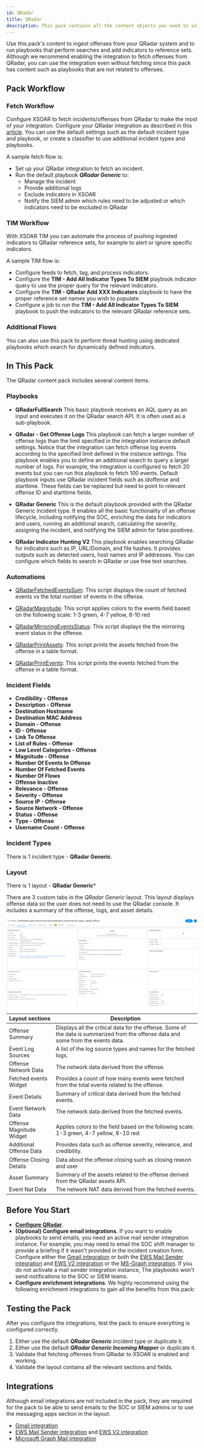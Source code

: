 ```yaml
---
id: QRadar
title: QRadar 
description: This pack contains all the content objects you need to interact with your QRadar SIEM, including integrations, playbooks, mappers, incident types, layouts, and scripts.
---
```


Use this pack's content to ingest offenses from your QRadar system and to run playbooks that perform searches and add indicators to reference sets.
Although we recommend enabling the integration to fetch offenses from QRadar, you can use the integration even without fetching since this pack has content such as playbooks that are not related to offenses.


## Pack Workflow


### Fetch Workflow
Configure XSOAR to fetch incidents/offenses from QRadar to make the most of your integration.
Configure your QRadar integration as described in this [article](https://docs.paloaltonetworks.com/cortex/cortex-xsoar/6-2/cortex-xsoar-tutorials/tutorials/ingest-incidents-from-a-siem.html). 
You can use the default settings such as the default incident type and playbook, or create a classifier to use additional incident types and playbooks.

A sample fetch flow is:
- Set up your QRadar integration to fetch an incident. 
- Run the default playbook ***QRadar Generic*** to:
   - Manage the incident
   - Provide additional logs
   - Exclude indicators in XSOAR
   - Notify the SIEM admin which rules need to be adjusted or which indicators need to be excluded in QRadar

### TIM Workflow

With XSOAR TIM you can automate the process of pushing ingested indicators to QRadar reference sets, for example to alert or ignore specific indicators.

A sample TIM flow is:
- Configure feeds to fetch, tag, and process indicators.
- Configure the **TIM - Add All Indicator Types To SIEM** playbook indicator query to use the proper query for the relevant indicators.
- Configure the **TIM - QRadar Add XXX Indicators** playbook to have the proper reference set names you wish to populate.
- Configure a job to run the **TIM - Add All Indicator Types To SIEM** playbook to push the indicators to the relevant QRadar reference sets.

### Additional Flows

You can also use this pack to perform threat hunting using dedicated playbooks which search for dynamically defined indicators.

## In This Pack

The QRadar content pack includes several content items.

### Playbooks

* **QRadarFullSearch**
This basic playbook receives an AQL query as an input and executes it on the QRadar search API. It is often used as a sub-playbook.

* **QRadar - Get Offense Logs**
This playbook can fetch a larger number of offense logs than the limit specified in the integration instance default settings.
Notice that the integration can fetch offense log events according to the specified limit defined in the instance settings. This playbook enables you to define an additional search to query a larger number of logs. For example, the integration is configured to fetch 20 events but you can run this playbook to fetch 100 events.
Default playbook inputs use QRadar incident fields such as idoffense and starttime. These fields can be replaced but need to point to relevant offense ID and starttime fields. 

* **QRadar Generic**
This is the default playbook provided with the QRadar Generic incident type. It enables all the basic functionality of an offense lifecycle, including
notifying the SOC, enriching the data for indicators and users, running an additional search, calculating the severity, assigning the incident, and notifying the SIEM admin for false positives.

* **QRadar Indicator Hunting V2**
This playbook enables searching QRadar for indicators such as IP, URL/Domain, and file hashes. It provides outputs such as detected users, host names and IP addresses. You can configure which fields to search in QRadar or use free text searches.


### Automations

* [QRadarFetchedEventsSum](https://xsoar.pan.dev/docs/reference/scripts/q-radar-fetched-events-sum): 
This script displays the count of fetched events vs the total number of events in the offense.

* [QRadarMagnitude](https://xsoar.pan.dev/docs/reference/scripts/q-radar-magnitude): 
This script applies colors to the events field based on the following scale: 1-3 green, 4-7 yellow, 8-10 red

* [QRadarMirroringEventsStatus](https://xsoar.pan.dev/docs/reference/scripts/q-radar-mirroring-events-status):
This script displays the the mirroring event status in the offense.

* [QRadarPrintAssets](https://xsoar.pan.dev/docs/reference/scripts/q-radar-print-assets):
This script prints the assets fetched from the offense in a table format.

* [QRadarPrintEvents](https://xsoar.pan.dev/docs/reference/scripts/q-radar-print-events):
This script prints the events fetched from the offense in a table format.

### Incident Fields

- **Credibility - Offense**
- **Description - Offense**
- **Destination Hostname**
- **Destination MAC Address**
- **Domain - Offense**
- **ID - Offense**
- **Link To Offense**
- **List of Rules - Offense**
- **Low Level Categories - Offense**
- **Magnitude - Offense**
- **Number Of Events In Offense**
- **Number Of Fetched Events**
- **Number Of Flows**
- **Offense Inactive**
- **Relevance - Offense**
- **Severity - Offense**
- **Source IP - Offense**
- **Source Network - Offense**
- **Status - Offense**
- **Type - Offense**
- **Username Count - Offense**

### Incident Types
There is 1 incident type - **QRadar Generic**.

### Layout
There is 1 layout - **QRadar Generic*** 

There are 3 custom tabs in the *QRadar Generic* layout. This layout displays offense data so the user does not need to use the QRadar console. It includes a summary of the offense, logs, and asset details.   

![Layout](./docs/doc_imgs/reference/QRadar/QRadar_offense_summary.png)

| Layout sections | Description |
|------------------ | ------------- |
| Offense Summary | Displays all the critical data for the offense. Some of the data is summarized from the offense data and some from the events data. |
| Event Log Sources  | A list of the log source types and names for the fetched logs. |
| Offense Network Data | The network data derived from the offense. |
| Fetched events Widget | Provides a count of how many events were fetched from the total events related to the offense. |
| Event Details | Summary of critical data derived from the fetched events. |
| Event Network Data | The network data derived from the fetched events. |
| Offense Magnitude Widget | Applies colors to the field based on the following scale: 1-3 green, 4-7 yellow, 8-10 red. |
| Additional Offense Data | Provides data such as offense severity, relevance, and credibility. |
| Offense Closing Details | Data about the offense closing such as closing reason and user |
| Asset Summary | Summary of the assets related to the offense derived from the QRadar assets API. |
| Event Nat Data | The network NAT data derived from the fetched events. |

## Before You Start
- **[Configure QRadar](https://docs.paloaltonetworks.com/cortex/cortex-xsoar/6-2/cortex-xsoar-tutorials/tutorials/ingest-incidents-from-a-siem.html)**.
- **(Optional) Configure email integrations**. If you want to enable playbooks to send emails, you need an active mail sender integration instance. For example, you may need to email the SOC shift manager to provide a briefing if it wasn't provided in the incident creation form. Configure either the [Gmail integration](https://xsoar.pan.dev/docs/reference/integrations/gmail)  or both the [EWS Mail Sender integration](https://xsoar.pan.dev/docs/reference/integrations/ews-mail-sender) and [EWS V2 integration](https://xsoar.pan.dev/docs/reference/integrations/ews-v2) or the [MS-Graph integration](https://xsoar.pan.dev/docs/reference/integrations/microsoft-graph-mail). If you do not activate a mail sender integration instance, The playbooks won't send notifications to the SOC or SIEM teams.
- **Configure enrichment integrations**. We highly recommend using the following enrichment integrations to gain all the benefits from this pack:

## Testing the Pack
After you configure the integrations, test the pack to ensure everything is configured correctly.

1. Either use the default ***QRadar Generic*** incident type or duplicate it.
2. Either use the default ***QRadar Generic Incoming Mapper*** or duplicate it.
3. Validate that fetching offenses from QRadar to XSOAR is enabled and working.
4. Validate the layout contains all the relevant sections and fields.


## Integrations

Although email integrations are not included in the pack, they are required for the pack to be able to send emails to the SOC or SIEM admins or to use the messaging apps section in the layout:   
- [Gmail integration](https://xsoar.pan.dev/docs/reference/integrations/gmail)
- [EWS Mail Sender integration](https://xsoar.pan.dev/docs/reference/integrations/ews-mail-sender) and [EWS V2 integration](https://xsoar.pan.dev/docs/reference/integrations/ews-v2)
- [Microsoft Graph Mail integration](https://xsoar.pan.dev/docs/reference/integrations/microsoft-graph-mail)
